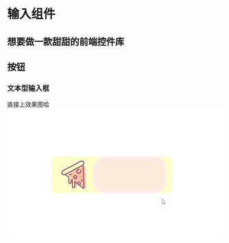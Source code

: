 # 输入组件
想要做一款甜甜的前端控件库
---
## 按钮
### 文本型输入框
直接上效果图哈
![wch-text-input.gif](
https://github.com/OnlyPiglet/Front-End-Components/blob/master/input/wch-text-input.gif)
